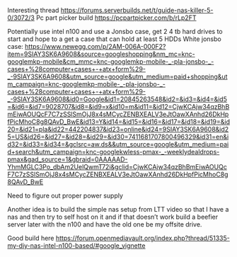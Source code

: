 Interesting thread https://forums.serverbuilds.net/t/guide-nas-killer-5-0/3072/3
Pc part picker build https://pcpartpicker.com/b/rLp2FT

Potentially use intel n100 and use a Jonsbo case, get 2 4 tb hard drives to start and hope to a get a case that can hold at least 5 HDDs 
White jonsbo case: https://www.newegg.com/p/2AM-006A-000F2?item=9SIAY3SK6A9608&source=googleshopping&nm_mc=knc-googlemkp-mobile&cm_mmc=knc-googlemkp-mobile-_-pla-jonsbo-_-cases+%28computer+cases+-+atx+form%29-_-9SIAY3SK6A9608&utm_source=google&utm_medium=paid+shopping&utm_campaign=knc-googlemkp-mobile-_-pla-jonsbo-_-cases+%28computer+cases+-+atx+form%29-_-9SIAY3SK6A9608&id0=Google&id1=20845263548&id2=&id3=&id4=&id5=&id6=&id7=9028707&id8=&id9=x&id10=m&id11=&id12=CjwKCAjw34qzBhBmEiwAOUQcF7C7zSSlSmOjJ8x4sMCycZENBXEALV3eJtOawXAnhd26DkHpfPicMhoC8g8QAvD_BwE&id13=Y&id14=&id15=&id16=&id17=&id18=&id19=&id20=&id21=pla&id22=442204837&id23=online&id24=9SIAY3SK6A9608&id25=US&id26=&id27=&id28=&id29=&id30=7411681707800496329&id31=en&id32=&id33=&id34=&gclsrc=aw.ds&&utm_source=google&utm_medium=paid+search&utm_campaign=knc-googlekwless-pmax-_-weeklydealdrops-pmax&gad_source=1&gbraid=0AAAAAD-YhmMGLC3Po_dbAm2UelQwmT72i&gclid=CjwKCAjw34qzBhBmEiwAOUQcF7C7zSSlSmOjJ8x4sMCycZENBXEALV3eJtOawXAnhd26DkHpfPicMhoC8g8QAvD_BwE

Need to figure out proper power supply

Another idea is to build the simple nas setup from LTT video so that I have a nas and then try to self host on it and if that doesn’t work build a beefier server later with the n100 and have the old one be my offsite drive.

Good build here https://forum.openmediavault.org/index.php?thread/51335-my-diy-nas-intel-n100-based/#google_vignette